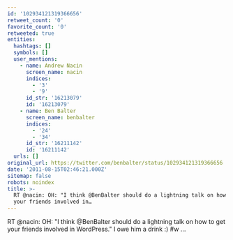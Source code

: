 ```yaml
---
id: '102934121319366656'
retweet_count: '0'
favorite_count: '0'
retweeted: true
entities:
  hashtags: []
  symbols: []
  user_mentions:
    - name: Andrew Nacin
      screen_name: nacin
      indices:
        - '3'
        - '9'
      id_str: '16213079'
      id: '16213079'
    - name: Ben Balter
      screen_name: benbalter
      indices:
        - '24'
        - '34'
      id_str: '16211142'
      id: '16211142'
  urls: []
original_url: https://twitter.com/benbalter/status/102934121319366656
date: '2011-08-15T02:46:21.000Z'
sitemap: false
robots: noindex
title: >-
  RT @nacin: OH: "I think @BenBalter should do a lightning talk on how to get
  your friends involved in…
---
```


RT @nacin: OH: "I think @BenBalter should do a lightning talk on how to get your friends involved in WordPress." I owe him a drink :) #w ...